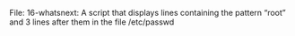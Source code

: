 File: 16-whatsnext: A script that displays lines containing the pattern “root” and 3 lines after them in the file /etc/passwd

